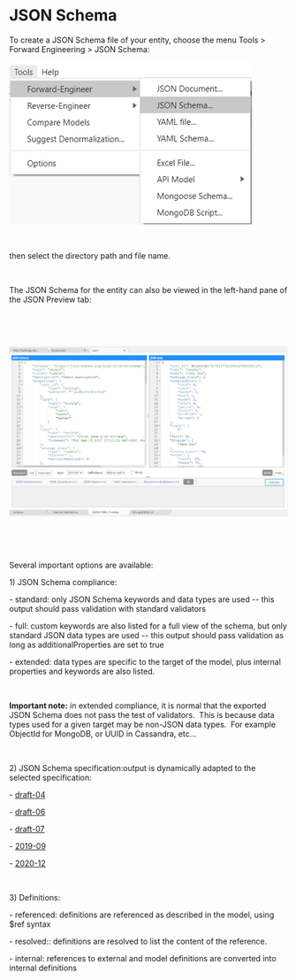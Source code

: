 # JSON Schema

To create a JSON Schema file of your entity, choose the menu Tools \> Forward Engineering \> JSON Schema:

![Forward-Engineering - JSON Schema](<lib/Forward-Engineering%20-%20JSON%20Schema.png>)

&nbsp;

then select the directory path and file name.

&nbsp;

The JSON Schema for the entity can also be viewed in the left-hand pane of the JSON Preview tab:

&nbsp;

&nbsp;

![Forward-Engineering - JSON Preview](<lib/Forward-Engineering%20-%20JSON%20Preview.png>)

&nbsp;

&nbsp;

Several important options are available:

&#49;) JSON Schema compliance:

\- standard: only JSON Schema keywords and data types are used -- this output should pass validation with standard validators

\- full: custom keywords are also listed for a full view of the schema, but only standard JSON data types are used -- this output should pass validation as long as additionalProperties are set to true

\- extended: data types are specific to the target of the model, plus internal properties and keywords are also listed. &nbsp;

&nbsp;

**Important note:** in extended compliance, it is normal that the exported JSON Schema does not pass the test of validators.&nbsp; This is because data types used for a given target may be non-JSON data types.&nbsp; For example ObjectId for MongoDB, or UUID in Cassandra, etc...

&nbsp;

&#50;) JSON Schema specification:output is dynamically adapted to the selected specification:

\- [draft-04](<https://json-schema.org/specification-links.html#draft-4> "target=\"\_blank\"")

\- [draft-06](<https://json-schema.org/specification-links.html#draft-6> "target=\"\_blank\"")

\- [draft-07](<https://json-schema.org/specification-links.html#draft-7> "target=\"\_blank\"")

\- [2019-09](<https://json-schema.org/specification-links.html#2019-09-formerly-known-as-draft-8> "target=\"\_blank\"")

\- [2020-12](<https://json-schema.org/specification-links.html#2020-12> "target=\"\_blank\"")

&nbsp;

&#51;) Definitions:

\- referenced: definitions are referenced as described in the model, using $ref syntax

\- resolved:: definitions are resolved to list the content of the reference.

\- internal: references to external and model definitions are converted into internal definitions

